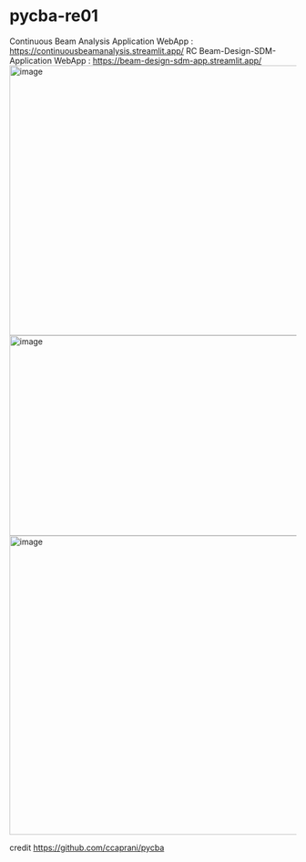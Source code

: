 # pycba-re01
Continuous Beam Analysis Application
WebApp : https://continuousbeamanalysis.streamlit.app/
RC Beam-Design-SDM-Application
WebApp : https://beam-design-sdm-app.streamlit.app/
<img width="987" height="473" alt="image" src="https://github.com/user-attachments/assets/c422e446-7137-45cf-87d0-93a7c0f78044" />
<img width="938" height="351" alt="image" src="https://github.com/user-attachments/assets/432c1aa8-f042-4e19-b04e-0fe62df5dd29" />
<img width="954" height="524" alt="image" src="https://github.com/user-attachments/assets/8a133f13-431d-4544-b578-0a558d6dc886" />



credit https://github.com/ccaprani/pycba
